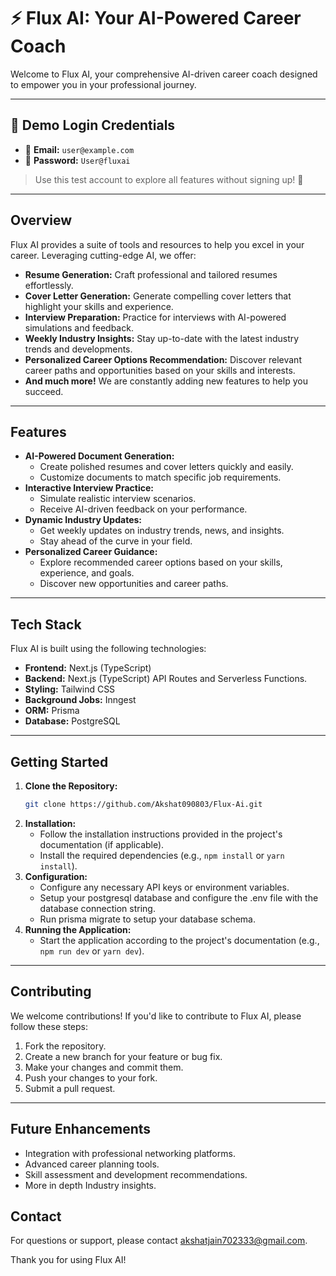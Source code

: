 # ⚡ Flux AI: Your AI-Powered Career Coach

Welcome to Flux AI, your comprehensive AI-driven career coach designed to empower you in your professional journey.

---

## 🧪 Demo Login Credentials

- 👤 **Email:** `user@example.com`  
- 🔑 **Password:** `User@fluxai`

> Use this test account to explore all features without signing up! 🚀

---

## Overview

Flux AI provides a suite of tools and resources to help you excel in your career. Leveraging cutting-edge AI, we offer:

* **Resume Generation:** Craft professional and tailored resumes effortlessly.
* **Cover Letter Generation:** Generate compelling cover letters that highlight your skills and experience.
* **Interview Preparation:** Practice for interviews with AI-powered simulations and feedback.
* **Weekly Industry Insights:** Stay up-to-date with the latest industry trends and developments.
* **Personalized Career Options Recommendation:** Discover relevant career paths and opportunities based on your skills and interests.
* **And much more!** We are constantly adding new features to help you succeed.

---

## Features

* **AI-Powered Document Generation:**
    * Create polished resumes and cover letters quickly and easily.
    * Customize documents to match specific job requirements.
* **Interactive Interview Practice:**
    * Simulate realistic interview scenarios.
    * Receive AI-driven feedback on your performance.
* **Dynamic Industry Updates:**
    * Get weekly updates on industry trends, news, and insights.
    * Stay ahead of the curve in your field.
* **Personalized Career Guidance:**
    * Explore recommended career options based on your skills, experience, and goals.
    * Discover new opportunities and career paths.

---

## Tech Stack

Flux AI is built using the following technologies:

* **Frontend:** Next.js (TypeScript)
* **Backend:** Next.js (TypeScript) API Routes and Serverless Functions.
* **Styling:** Tailwind CSS
* **Background Jobs:** Inngest
* **ORM:** Prisma
* **Database:** PostgreSQL

---

## Getting Started

1.  **Clone the Repository:**
    ```bash
    git clone https://github.com/Akshat090803/Flux-Ai.git
    ```
2.  **Installation:**
    * Follow the installation instructions provided in the project's documentation (if applicable).
    * Install the required dependencies (e.g., `npm install` or `yarn install`).
3.  **Configuration:**
    * Configure any necessary API keys or environment variables.
    * Setup your postgresql database and configure the .env file with the database connection string.
    * Run prisma migrate to setup your database schema.
4.  **Running the Application:**
    * Start the application according to the project's documentation (e.g., `npm run dev` or `yarn dev`).

---

## Contributing

We welcome contributions! If you'd like to contribute to Flux AI, please follow these steps:

1.  Fork the repository.
2.  Create a new branch for your feature or bug fix.
3.  Make your changes and commit them.
4.  Push your changes to your fork.
5.  Submit a pull request.

---

## Future Enhancements

* Integration with professional networking platforms.
* Advanced career planning tools.
* Skill assessment and development recommendations.
* More in depth Industry insights.


## Contact

For questions or support, please contact akshatjain702333@gmail.com.

Thank you for using Flux AI!
